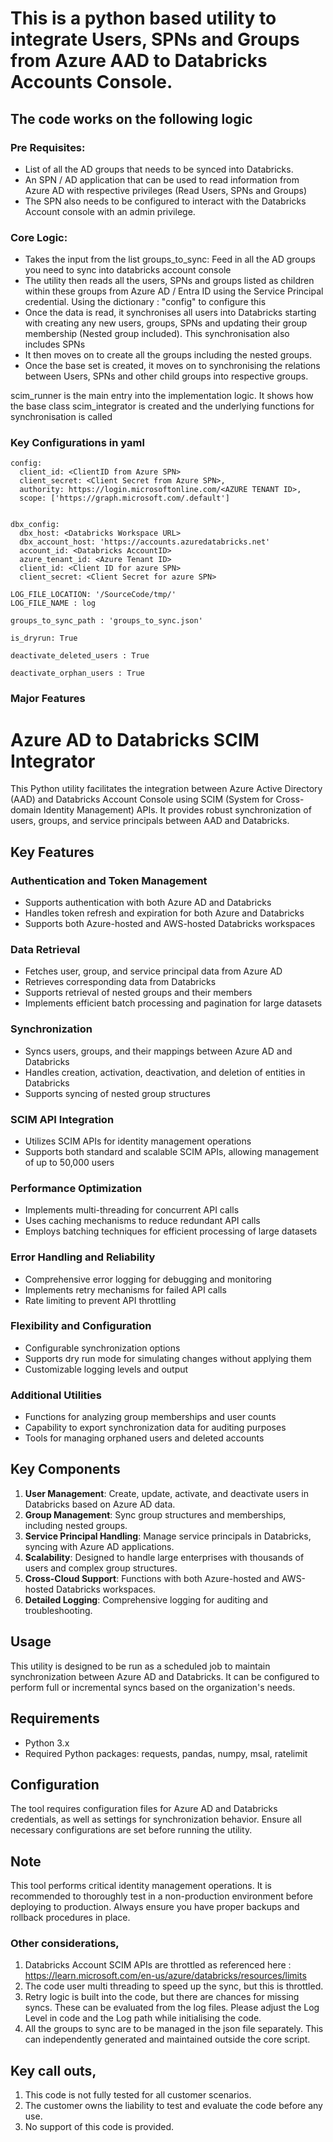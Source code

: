 
# This is a python based utility to integrate Users, SPNs and Groups from Azure AAD to Databricks Accounts Console.
## The code works on the following logic

### Pre Requisites:
* List of all the AD groups that needs to be synced into Databricks.
* An SPN / AD application that can be used to read information from Azure AD with respective privileges (Read Users, SPNs and Groups)
* The SPN also needs to be configured to interact with the Databricks Account console with an admin privilege.

### Core Logic:
* Takes the input from the list groups_to_sync: Feed in all the AD groups you need to sync into databricks account console
* The utility then reads all the users, SPNs and groups listed as children within these groups from Azure AD  / Entra ID using the Service Principal credential. Using the dictionary : "config" to configure this
* Once the data is read, it synchronises all users into Databricks starting with creating any new users, groups, SPNs and updating their group membership (Nested group included). This synchronisation also includes SPNs
* It then moves on to create all the groups including the nested groups.
* Once the base set is created, it moves on to synchronising the relations between Users, SPNs and other child groups into respective groups.

scim_runner is the main entry into the implementation logic. It shows how the base class scim_integrator is created and the underlying functions for synchronisation is called

### Key Configurations in yaml

```
config:
  client_id: <ClientID from Azure SPN>
  client_secret: <Client Secret from Azure SPN>,
  authority: https://login.microsoftonline.com/<AZURE TENANT ID>,
  scope: ['https://graph.microsoft.com/.default']


dbx_config: 
  dbx_host: <Databricks Workspace URL>
  dbx_account_host: 'https://accounts.azuredatabricks.net'
  account_id: <Databricks AccountID>
  azure_tenant_id: <Azure Tenant ID>
  client_id: <Client ID for azure SPN>
  client_secret: <Client Secret for azure SPN>

LOG_FILE_LOCATION: '/SourceCode/tmp/'
LOG_FILE_NAME : log

groups_to_sync_path : 'groups_to_sync.json'

is_dryrun: True

deactivate_deleted_users : True

deactivate_orphan_users : True
```
### Major Features

# Azure AD to Databricks SCIM Integrator

This Python utility facilitates the integration between Azure Active Directory (AAD) and Databricks Account Console using SCIM (System for Cross-domain Identity Management) APIs. It provides robust synchronization of users, groups, and service principals between AAD and Databricks.

## Key Features

### Authentication and Token Management
- Supports authentication with both Azure AD and Databricks
- Handles token refresh and expiration for both Azure and Databricks
- Supports both Azure-hosted and AWS-hosted Databricks workspaces

### Data Retrieval
- Fetches user, group, and service principal data from Azure AD
- Retrieves corresponding data from Databricks
- Supports retrieval of nested groups and their members
- Implements efficient batch processing and pagination for large datasets

### Synchronization
- Syncs users, groups, and their mappings between Azure AD and Databricks
- Handles creation, activation, deactivation, and deletion of entities in Databricks
- Supports syncing of nested group structures

### SCIM API Integration
- Utilizes SCIM APIs for identity management operations
- Supports both standard and scalable SCIM APIs, allowing management of up to 50,000 users

### Performance Optimization
- Implements multi-threading for concurrent API calls
- Uses caching mechanisms to reduce redundant API calls
- Employs batching techniques for efficient processing of large datasets

### Error Handling and Reliability
- Comprehensive error logging for debugging and monitoring
- Implements retry mechanisms for failed API calls
- Rate limiting to prevent API throttling

### Flexibility and Configuration
- Configurable synchronization options
- Supports dry run mode for simulating changes without applying them
- Customizable logging levels and output

### Additional Utilities
- Functions for analyzing group memberships and user counts
- Capability to export synchronization data for auditing purposes
- Tools for managing orphaned users and deleted accounts

## Key Components

1. **User Management**: Create, update, activate, and deactivate users in Databricks based on Azure AD data.
2. **Group Management**: Sync group structures and memberships, including nested groups.
3. **Service Principal Handling**: Manage service principals in Databricks, syncing with Azure AD applications.
4. **Scalability**: Designed to handle large enterprises with thousands of users and complex group structures.
5. **Cross-Cloud Support**: Functions with both Azure-hosted and AWS-hosted Databricks workspaces.
6. **Detailed Logging**: Comprehensive logging for auditing and troubleshooting.

## Usage

This utility is designed to be run as a scheduled job to maintain synchronization between Azure AD and Databricks. It can be configured to perform full or incremental syncs based on the organization's needs.

## Requirements

- Python 3.x
- Required Python packages: requests, pandas, numpy, msal, ratelimit

## Configuration

The tool requires configuration files for Azure AD and Databricks credentials, as well as settings for synchronization behavior. Ensure all necessary configurations are set before running the utility.

## Note

This tool performs critical identity management operations. It is recommended to thoroughly test in a non-production environment before deploying to production. Always ensure you have proper backups and rollback procedures in place.



### Other considerations,
1. Databricks Account SCIM APIs are throttled as referenced here : https://learn.microsoft.com/en-us/azure/databricks/resources/limits
2. The code user multi threading to speed up the sync, but this is throttled.
3. Retry logic is built into the code, but there are chances for missing syncs. These can be evaluated from the log files. Please adjust the Log Level in code and the Log path while initialising the code.
4. All the groups to sync are to be managed in the json file separately. This can independently generated and maintained outside the core script.
   

## Key call outs,
1. This code is not fully tested for all customer scenarios.
2. The customer owns the liability to test and evaluate the code before any use.
3. No support of this code is provided.

